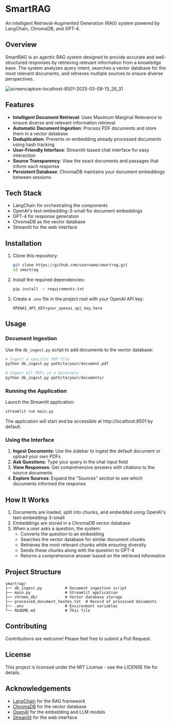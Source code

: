 # SmartRAG

An intelligent Retrieval-Augmented Generation (RAG) system powered by LangChain, ChromaDB, and GPT-4.

## Overview

SmartRAG is an agentic RAG system designed to provide accurate and well-structured responses by retrieving relevant information from a knowledge base. The system analyzes query intent, searches a vector database for the most relevant documents, and retrieves multiple sources to ensure diverse perspectives.

![screencapture-localhost-8501-2025-03-08-13_26_31](https://github.com/user-attachments/assets/b6eaa122-cdae-4161-8d3b-bbfb3c778a7f)


## Features

- **Intelligent Document Retrieval**: Uses Maximum Marginal Relevance to ensure diverse and relevant information retrieval
- **Automatic Document Ingestion**: Process PDF documents and store them in a vector database
- **Deduplication**: Prevents re-embedding already processed documents using hash tracking
- **User-Friendly Interface**: Streamlit-based chat interface for easy interaction
- **Source Transparency**: View the exact documents and passages that inform each response
- **Persistent Database**: ChromaDB maintains your document embeddings between sessions

## Tech Stack

- LangChain for orchestrating the components
- OpenAI's text-embedding-3-small for document embeddings
- GPT-4 for response generation
- ChromaDB as the vector database
- Streamlit for the web interface

## Installation

1. Clone this repository:
   ```bash
   git clone https://github.com/username/smartrag.git
   cd smartrag
   ```

2. Install the required dependencies:
   ```bash
   pip install -r requirements.txt
   ```

3. Create a `.env` file in the project root with your OpenAI API key:
   ```
   OPENAI_API_KEY=your_openai_api_key_here
   ```

## Usage

### Document Ingestion

Use the `db_ingest.py` script to add documents to the vector database:

```bash
# Ingest a specific PDF file
python db_ingest.py path/to/your/document.pdf

# Ingest all PDFs in a directory
python db_ingest.py path/to/your/documents/
```

### Running the Application

Launch the Streamlit application:

```bash
streamlit run main.py
```

The application will start and be accessible at http://localhost:8501 by default.

### Using the Interface

1. **Ingest Documents**: Use the sidebar to ingest the default document or upload your own PDFs
2. **Ask Questions**: Type your query in the chat input field
3. **View Responses**: Get comprehensive answers with citations to the source documents
4. **Explore Sources**: Expand the "Sources" section to see which documents informed the response

## How It Works

1. Documents are loaded, split into chunks, and embedded using OpenAI's text-embedding-3-small
2. Embeddings are stored in a ChromaDB vector database
3. When a user asks a question, the system:
   - Converts the question to an embedding
   - Searches the vector database for similar document chunks
   - Retrieves the most relevant chunks while ensuring diversity
   - Sends these chunks along with the question to GPT-4
   - Returns a comprehensive answer based on the retrieved information

## Project Structure

```
smartrag/
├── db_ingest.py          # Document ingestion script
├── main.py               # Streamlit application
├── chroma_db/            # Vector database storage
├── processed_document_hashes.txt  # Record of processed documents
├── .env                  # Environment variables
└── README.md             # This file
```

## Contributing

Contributions are welcome! Please feel free to submit a Pull Request.

## License

This project is licensed under the MIT License - see the LICENSE file for details.

## Acknowledgements

- [LangChain](https://github.com/langchain-ai/langchain) for the RAG framework
- [ChromaDB](https://github.com/chroma-core/chroma) for the vector database
- [OpenAI](https://openai.com/) for the embedding and LLM models
- [Streamlit](https://streamlit.io/) for the web interface
